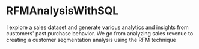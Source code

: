 # RFMAnalysisWithSQL
I explore a sales dataset and generate various analytics and insights from customers' past purchase behavior. We go from analyzing sales revenue to creating a customer segmentation analysis using the RFM technique
